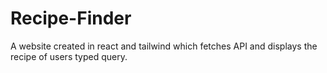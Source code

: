 # Recipe-Finder
A website created in react and tailwind which fetches API and displays the recipe of users typed query.
